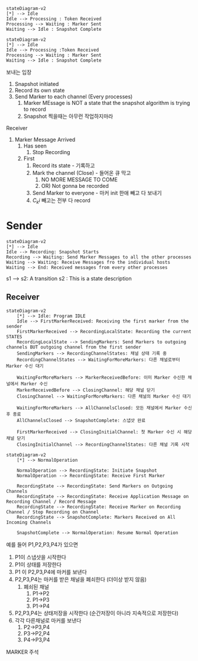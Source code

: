 ```mermaid
stateDiagram-v2
[*] --> Idle
Idle --> Processing : Token Received
Processing --> Waiting : Marker Sent
Waiting --> Idle : Snapshot Complete
```

```mermaid
stateDiagram-v2
[*] --> Idle
Idle --> Processing :Token Received
Processing --> Waiting : Marker Sent
Waiting --> Idle : Snapshot Complete
```

보내는 입장
1. Snapshot initiated
2. Record its own state
3. Send Marker to each channel (Every processes)
	1. Marker MEssage is NOT a state that the snapshot algorithm is trying to record
	2. Snapshot 찍을때는 아무런 작업하지마라

Receiver
1. Marker Message Arrived
	1. Has seen
		1. Stop Recording
	2. First
		1. Record its state - 기록하고
		2. Mark the channel (Close) - 들어온 큐 막고
			1. NO MORE MESSAGE TO COME
			2. OR) Not gonna be recorded
		3. Send Marker to everyone - 마커 init 한애 빼고 다 보내기
		4. $C_ki$ 빼고는 전부 다 record


# Sender
```mermaid
stateDiagram-v2
[*] --> Idle
Idle --> Recording: Snapshot Starts
Recording --> Waiting: Send Marker Messages to all the other processes
Waiting --> Waiting: Receive Messages fro the individual hosts
Waiting --> End: Received messages from every other processes
```
s1 --> s2: A transition
s2 : This is a state description

## Receiver


```mermaid
stateDiagram-v2
    [*] --> Idle: Program IDLE
    Idle --> FirstMarkerReceived: Receiving the first marker from the sender
    FirstMarkerReceived --> RecordingLocalState: Recording the current STATES
    RecordingLocalState --> SendingMarkers: Send Markers to outgoing channels BUT outgoing channel from the first sender
    SendingMarkers --> RecordingChannelStates: 채널 상태 기록 중
    RecordingChannelStates --> WaitingForMoreMarkers: 다른 채널로부터 Marker 수신 대기

    WaitingForMoreMarkers --> MarkerReceivedBefore: 이미 Marker 수신한 채널에서 Marker 수신
    MarkerReceivedBefore --> ClosingChannel: 해당 채널 닫기
    ClosingChannel --> WaitingForMoreMarkers: 다른 채널의 Marker 수신 대기

    WaitingForMoreMarkers --> AllChannelsClosed: 모든 채널에서 Marker 수신 후 종료
    AllChannelsClosed --> SnapshotComplete: 스냅샷 완료

    FirstMarkerReceived --> ClosingInitialChannel: 첫 Marker 수신 시 해당 채널 닫기
    ClosingInitialChannel --> RecordingChannelStates: 다른 채널 기록 시작
```

```mermaid
stateDiagram-v2
    [*] --> NormalOperation

    NormalOperation --> RecordingState: Initiate Snapshot
    NormalOperation --> RecordingState: Receive First Marker

    RecordingState --> RecordingState: Send Markers on Outgoing Channels
    RecordingState --> RecordingState: Receive Application Message on Recording Channel / Record Message
    RecordingState --> RecordingState: Receive Marker on Recording Channel / Stop Recording on Channel
    RecordingState --> SnapshotComplete: Markers Received on All Incoming Channels

    SnapshotComplete --> NormalOperation: Resume Normal Operation
```
예를 들어 P1,P2,P3,P4가 있으면

  

1. P1이 스냅샷을 시작한다
2. P1이 상태를 저장한다
3. P1 이 P2,P3,P4에 마커를 보낸다
4. P2,P3,P4는 마커를 받은 채널을 폐쇠한다 (더이상 받지 않음)
	1. 폐쇠된 채널
		1. P1->P2
		2. P1->P3
		3. P1->P4
5. P2,P3,P4는 상태저장을 시작한다 (순간저장이 아니라 지속적으로 저장한다)
6. 각각 다른채널로 마커를 보낸다
	1. P2->P3,P4
	2. P3->P2,P4
	3. P4->P3,P4


MARKER 주석